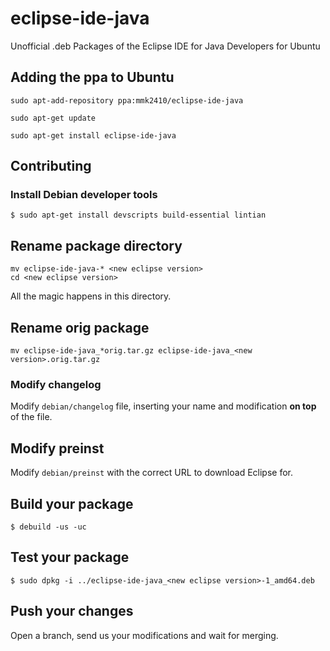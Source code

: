 # eclipse-ide-java
Unofficial .deb Packages of the Eclipse IDE for Java Developers for Ubuntu

## Adding the ppa to Ubuntu

``sudo apt-add-repository ppa:mmk2410/eclipse-ide-java``

``sudo apt-get update``

``sudo apt-get install eclipse-ide-java``

## Contributing

### Install Debian developer tools

```
$ sudo apt-get install devscripts build-essential lintian
```

## Rename package directory

```
mv eclipse-ide-java-* <new eclipse version>
cd <new eclipse version>
```

All the magic happens in this directory.

## Rename orig package

```
mv eclipse-ide-java_*orig.tar.gz eclipse-ide-java_<new version>.orig.tar.gz
```

### Modify changelog

Modify `debian/changelog` file, inserting your name and modification **on top**
of the file.

## Modify preinst

Modify `debian/preinst` with the correct URL to download Eclipse for.

## Build your package

`$ debuild -us -uc`

## Test your package

`$ sudo dpkg -i ../eclipse-ide-java_<new eclipse version>-1_amd64.deb`

## Push your changes

Open a branch, send us your modifications and wait for merging.

